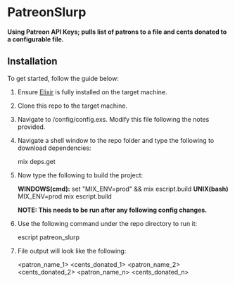 # PatreonSlurp

**Using Patreon API Keys; pulls list of patrons to a file and cents donated to a configurable file.**

## Installation

To get started, follow the guide below:

  1. Ensure [Elixir](http://elixir-lang.org/install.html) is fully installed on the target machine.
  2. Clone this repo to the target machine.
  3. Navigate to <repo folder>/config/config.exs. Modify this file following the notes provided.
  4. Navigate a shell window to the repo folder and type the following to download dependencies:

        mix deps.get

  5. Now type the following to build the project:

        **WINDOWS(cmd):**
        set "MIX_ENV=prod" && mix escript.build
        **UNIX(bash)**
        MIX_ENV=prod mix escript.build

        **NOTE: This needs to be run after any following config changes.**

  6. Use the following command under the repo directory to run it:
        
        escript patreon_slurp

  7. File output will look like the following:

        <patron_name_1>
        <cents_donated_1>
        <patron_name_2>
        <cents_donated_2>
        <patron_name_n>
        <cents_donated_n>
